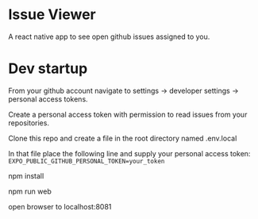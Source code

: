 # Issue Viewer

A react native app to see open github issues assigned to you.

# Dev startup

From your github account navigate to settings -> developer settings -> personal access tokens. 

Create a personal access token with permission to read issues from your repositories.

Clone this repo and create a file in the root directory named .env.local

In that file place the following line and supply your personal access token:
`EXPO_PUBLIC_GITHUB_PERSONAL_TOKEN=your_token`

npm install

npm run web

open browser to localhost:8081